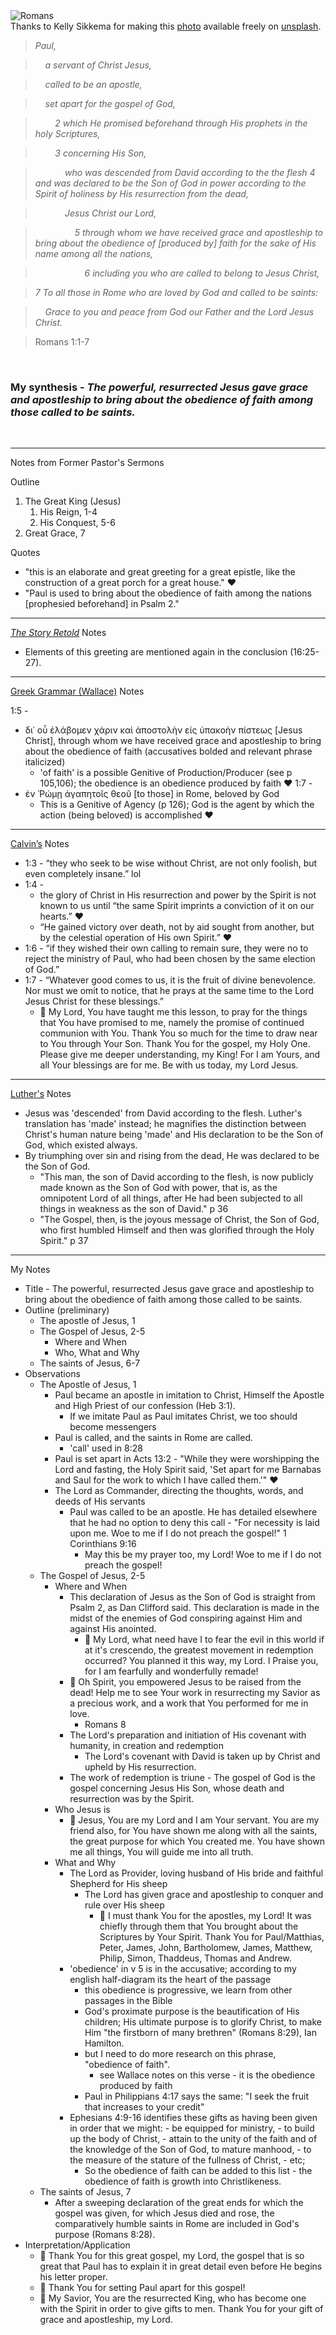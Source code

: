 <div className="postImageContainer"><img src="/blogpost/romans.jpg" className="wideNonMovingPostimage" alt="Romans" title="Romans" /></div>

<div className="captionText">Thanks to Kelly Sikkema for making this <a href="https://unsplash.com/photos/black-and-white-book-page-GPoh17DxqdM" target="_blank">photo</a> available freely on <a href="https://www.unsplash.com" target="_blank">unsplash</a>.</div>



>_Paul,_

>_&nbsp;&nbsp;&nbsp;&nbsp;a servant of Christ Jesus,_

>_&nbsp;&nbsp;&nbsp;&nbsp;called to be an apostle,_

>_&nbsp;&nbsp;&nbsp;&nbsp;set apart for the gospel of God,_

>_&nbsp;&nbsp;&nbsp;&nbsp;&nbsp;&nbsp;&nbsp;&nbsp;2 which He promised beforehand through His prophets in the holy Scriptures,_

>_&nbsp;&nbsp;&nbsp;&nbsp;&nbsp;&nbsp;&nbsp;&nbsp;3 concerning His Son,_

>_&nbsp;&nbsp;&nbsp;&nbsp;&nbsp;&nbsp;&nbsp;&nbsp;&nbsp;&nbsp;&nbsp;&nbsp;who was descended from David according to the the flesh 4 and was declared to be the Son of God in power according to the Spirit of holiness by His resurrection from the dead,_

>_&nbsp;&nbsp;&nbsp;&nbsp;&nbsp;&nbsp;&nbsp;&nbsp;&nbsp;&nbsp;&nbsp;&nbsp;Jesus Christ our Lord,_

>_&nbsp;&nbsp;&nbsp;&nbsp;&nbsp;&nbsp;&nbsp;&nbsp;&nbsp;&nbsp;&nbsp;&nbsp;&nbsp;&nbsp;&nbsp;&nbsp;5 through whom we have received grace and apostleship to bring about the obedience of [produced by] faith for the sake of His name among all the nations,_

>_&nbsp;&nbsp;&nbsp;&nbsp;&nbsp;&nbsp;&nbsp;&nbsp;&nbsp;&nbsp;&nbsp;&nbsp;&nbsp;&nbsp;&nbsp;&nbsp;&nbsp;&nbsp;&nbsp;&nbsp;6 including you who are called to belong to Jesus Christ,_

>_7 To all those in Rome who are loved by God and called to be saints:_

>_&nbsp;&nbsp;&nbsp;&nbsp;Grace to you and peace from God our Father and the Lord Jesus Christ._

>Romans 1:1-7

<br />

### My synthesis - _The powerful, resurrected Jesus gave grace and apostleship to bring about the obedience of faith among those called to be saints._

<br />

---
Notes from Former Pastor's Sermons

Outline
1. The Great King (Jesus)
	1. His Reign, 1-4
	2. His Conquest, 5-6
2. Great Grace, 7

Quotes
- "this is an elaborate and great greeting for a great epistle, like the construction of a great porch for a great house." ❤️ 
- "Paul is used to bring about the obedience of faith among the nations [prophesied beforehand] in Psalm 2."

---
[_The Story Retold_](https://www.wtsbooks.com/products/the-story-retold-a-biblical-theological-introduction-to-the-new-testament-9780830852666) Notes

- Elements of this greeting are mentioned again in the conclusion (16:25-27).


---
[Greek Grammar (Wallace)](https://www.wtsbooks.com/products/greek-grammar-beyond-the-basics-daniel-wallace-9780310218951) Notes

1:5 -
- δι᾽ οὗ ἐλάβομεν χάριν καὶ ἀποστολὴν εἰς ὑπακοὴν πίστεως [Jesus Christ], through whom we have received grace and apostleship to bring about the obedience of faith (accusatives bolded and relevant phrase italicized)
	- 'of faith' is a possible Genitive of Production/Producer (see p 105,106); the obedience is an obedience produced by faith ❤️
1:7 -
- ἐν Ῥώμῃ ἀγαπητοῖς θεοῦ [to those] in Rome, beloved by God
	- This is a Genitive of Agency (p 126); God is the agent by which the action (being beloved) is accomplished ❤️ 

---
[Calvin’s](https://ccel.org/ccel/calvin/calcom38/calcom38.v.i.html) Notes

- 1:3 - “they who seek to be wise without Christ, are not only foolish, but even completely insane.” lol
- 1:4 - 
	- the glory of Christ in His resurrection and power by the Spirit is not known to us until “the same Spirit imprints a conviction of it on our hearts.”  ❤️
	- “He gained victory over death, not by aid sought from another, but by the celestial operation of His own Spirit.”  ❤️
- 1:6 - “if they wished their own calling to remain sure, they were no to reject the ministry of Paul, who had been chosen by the same election of God.”
- 1:7 - “Whatever good comes to us, it is the fruit of divine benevolence. Nor must we omit to notice, that he prays at the same time to the Lord Jesus Christ for these blessings.”
	- 🤲 My Lord, You have taught me this lesson, to pray for the things that You have promised to me, namely the promise of continued communion with You. Thank You so much for the time to draw near to You through Your Son. Thank You for the gospel, my Holy One. Please give me deeper understanding, my King! For I am Yours, and all Your blessings are for me. Be with us today, my Lord Jesus.

---
[Luther's](https://www.abebooks.com/servlet/BookDetailsPL?bi=22618466235&searchurl=isbn%3D0825431190%26sortby%3D17&cm_sp=snippet-_-srp1-_-image1) Notes

- Jesus was 'descended' from David according to the flesh. Luther's translation has 'made' instead; he magnifies the distinction between Christ's human nature being 'made' and His declaration to be the Son of God, which existed always.
- By triumphing over sin and rising from the dead, He was declared to be the Son of God.
	- "This man, the son of David according to the flesh, is now publicly made known as the Son of God with power, that is, as the omnipotent Lord of all things, after He had been subjected to all things in weakness as the son of David." p 36
	- "The Gospel, then, is the joyous message of Christ, the Son of God, who first humbled Himself and then was glorified through the Holy Spirit." p 37

---
My Notes

- Title - The powerful, resurrected Jesus gave grace and apostleship to bring about the obedience of faith among those called to be saints.
- Outline (preliminary)
	- The apostle of Jesus, 1
	- The Gospel of Jesus, 2-5
		- Where and When
		- Who, What and Why
	- The saints of Jesus, 6-7
- Observations
	- The Apostle of Jesus, 1
		- Paul became an apostle in imitation to Christ, Himself the Apostle and High Priest of our confession (Heb 3:1).
			- If we imitate Paul as Paul imitates Christ, we too should become messengers
		- Paul is called, and the saints in Rome are called.
			- 'call' used in 8:28
		- Paul is set apart in Acts 13:2 - "While they were worshipping the Lord and fasting, the Holy Spirit said, 'Set apart for me Barnabas and Saul for the work to which I have called them.'" ❤️
		- The Lord as Commander, directing the thoughts, words, and deeds of His servants
			- Paul was called to be an apostle. He has detailed elsewhere that he had no option to deny this call - "For necessity is laid upon me. Woe to me if I do not preach the gospel!" 1 Corinthians 9:16
				- May this be my prayer too, my Lord! Woe to me if I do not preach the gospel!
	- The Gospel of Jesus, 2-5
		- Where and When
			- This declaration of Jesus as the Son of God is straight from Psalm 2, as Dan Clifford said. This declaration is made in the midst of the enemies of God conspiring against Him and against His anointed. 
				- 🤲 My Lord, what need have I to fear the evil in this world if at it's crescendo, the greatest movement in redemption occurred? You planned it this way, my Lord. I Praise you, for I am fearfully and wonderfully remade! 
			- 🤲 Oh Spirit, you empowered Jesus to be raised from the dead! Help me to see Your work in resurrecting my Savior as a precious work, and a work that You performed for me in love.
				- Romans 8
			- The Lord's preparation and initiation of His covenant with humanity, in creation and redemption
				- The Lord's covenant with David is taken up by Christ and upheld by His resurrection.
			- The work of redemption is triune - The gospel of God is the gospel concerning Jesus His Son, whose death and resurrection was by the Spirit.
		- Who Jesus is
			- 🤲 Jesus, You are my Lord and I am Your servant. You are my friend also, for You have shown me along with all the saints, the great purpose for which You created me. You have shown me all things, You will guide me into all truth.
		- What  and Why
			- The Lord as Provider, loving husband of His bride and faithful Shepherd for His sheep
				- The Lord has given grace and apostleship to conquer and rule over His sheep
					- 🤲 I must thank You for the apostles, my Lord! It was chiefly through them that You brought about the Scriptures by Your Spirit. Thank You for Paul/Matthias, Peter, James, John, Bartholomew, James, Matthew, Philip, Simon, Thaddeus, Thomas and Andrew.
			- 'obedience' in v 5 is in the accusative; according to my english half-diagram its the heart of the passage
				- this obedience is progressive, we learn from other passages in the Bible
				- God's proximate purpose is the beautification of His children; His ultimate purpose is to glorify Christ, to make Him "the firstborn of many brethren" (Romans 8:29), Ian Hamilton.
				- but I need to do more research on this phrase, "obedience of faith".
					- see Wallace notes on this verse - it is the obedience produced by faith
				- Paul in Philippians 4:17 says the same: "I seek the fruit that increases to your credit"
			- Ephesians 4:9-16 identifies these gifts as having been given in order that we might:
					- be equipped for ministry,
					- to build up the body of Christ,
					- attain to the unity of the faith and of the knowledge of the Son of God, to mature manhood,
					- to the measure of the stature of the fullness of Christ,
					- etc;
				- So the obedience of faith can be added to this list - the obedience of faith is growth into Christlikeness.
	- The saints of Jesus, 7
		- After a sweeping declaration of the great ends for which the gospel was given, for which Jesus died and rose, the comparatively humble saints in Rome are included in God's purpose (Romans 8:28).
- Interpretation/Application
	- 🤲 Thank You for this great gospel, my Lord, the gospel that is so great that Paul has to explain it in great detail even before He begins his letter proper.
	- 🤲 Thank You for setting Paul apart for this gospel!
	- 🤲 My Savior, You are the resurrected King, who has become one with the Spirit in order to give gifts to men. Thank You for your gift of grace and apostleship, my Lord.